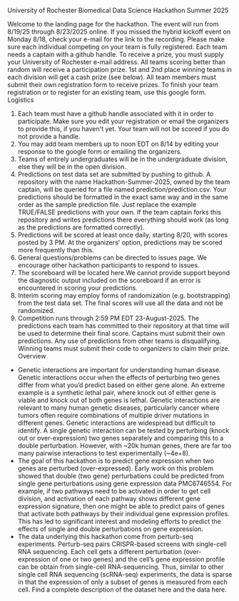University of Rochester Biomedical Data Science Hackathon Summer 2025

Welcome to the landing page for the hackathon. The event will run from 8/19/25 through 8/23/2025 online. If you missed the hybrid kickoff event on Monday 8/18, check your e-mail for the link to the recording.
Please make sure each individual competing on your team is fully registered. Each team needs a captain with a github handle. To receive a prize, you must supply your University of Rochester e-mail address. All teams scoring better than random will receive a participation prize. 1st and 2nd place winning teams in each division will get a cash prize (see below). All team members must submit their own registration form to receive prizes. To finish your team registration or to register for an existing team, use this google form.
Logistics

1. Each team must have a github handle associated with it in order to participate. Make sure you edit your registration or email the organizers to provide this, if you haven't yet. Your team will not be scored if you do not provide a handle.
2. You may add team members up to noon EDT on 8/14 by editing your response to the google form or emailing the organizers.
3. Teams of entirely undergraduates will be in the undergraduate division, else they will be in the open division.
4. Predictions on test data set are submitted by pushing to github. A repository with the name Hackathon-Summer-2025, owned by the team captain, will be queried for a file named prediction/prediction.csv. Your predictions should be formatted in the exact same way and in the same order as the sample prediction file. Just replace the example TRUE/FALSE predictions with your own. If the team captain forks this repository and writes predictions there everything should work (as long as the predictions are formatted correctly).
5. Predictions will be scored at least once daily, starting 8/20, with scores posted by 3 PM. At the organizers' option, predictions may be scored more frequently than this.
6. General questions/problems can be directed to issues page. We encourage other hackathon participants to respond to issues.
7. The scoreboard will be located here.We cannot provide support beyond the diagnostic output included on the scoreboard if an error is encountered in scoring your predictions.
8. Interim scoring may employ forms of randomization (e.g. bootstrapping) from the test data set. The final scores will use all the data and not be randomized.
9. Competition runs through 2:59 PM EDT 23-August-2025. The predictions each team has committed to their repository at that time will be used to determine their final score. Captains must submit their own predictions. Any use of predictions from other teams is disqualifying. Winning teams must submit their code to organizers to claim their prize.
Overview
* Genetic interactions are important for understanding human disease. Genetic interactions occur when the effects of perturbing two genes differ from what you’d predict based on either gene alone. An extreme example is a synthetic lethal pair, where knock out of either gene is viable and knock out of both genes is lethal. Genetic interactions are relevant to many human genetic diseases, particularly cancer where tumors often require combinations of multiple driver mutations in different genes. Genetic interactions are widespread but difficult to identify. A single genetic interaction can be tested by perturbing (knock out or over-expression) two genes separately and comparing this to a double perturbation. However, with ~20k human genes, there are far too many pairwise interactions to test experimentally (~4e+8).
* The goal of this hackathon is to predict gene expression when two genes are perturbed (over-expressed). Early work on this problem showed that double (two gene) perturbations could be predicted from single gene perturbations using gene expression data PMC6746554. For example, if two pathways need to be activated in order to get cell division, and activation of each pathway shows different gene expression signature, then one might be able to predict pairs of genes that activate both pathways by their individual gene expression profiles. This has led to significant interest and modeling efforts to predict the effects of single and double perturbations on gene expression.
* The data underlying this hackathon come from perturb-seq experiments. Perturb-seq pairs CRISPR-based screens with single-cell RNA sequencing. Each cell gets a different perturbation (over-expression of one or two genes) and the cell’s gene expression profile can be obtain from single-cell RNA-sequencing. Thus, similar to other single cell RNA sequencing (scRNA-seq) experiments, the data is sparse in that the expression of only a subset of genes is measured from each cell.
Find a complete description of the dataset here and the data here.